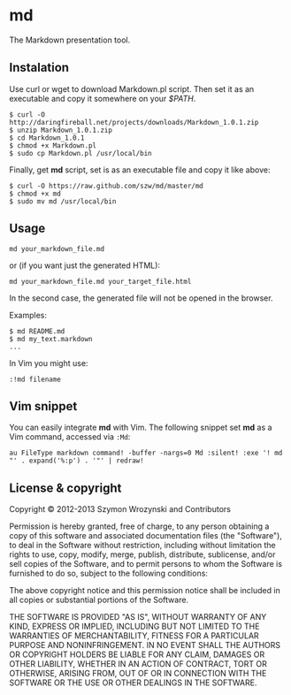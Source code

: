 md
==

The Markdown presentation tool.


Instalation
-----------

Use curl or wget to download Markdown.pl script.  Then set it as an executable
and copy it somewhere on your *$PATH*.

    $ curl -O http://daringfireball.net/projects/downloads/Markdown_1.0.1.zip
    $ unzip Markdown_1.0.1.zip
    $ cd Markdown_1.0.1
    $ chmod +x Markdown.pl
    $ sudo cp Markdown.pl /usr/local/bin

Finally, get **md** script, set is as an executable file and copy it like above:

    $ curl -O https://raw.github.com/szw/md/master/md
    $ chmod +x md
    $ sudo mv md /usr/local/bin


Usage
-----

    md your_markdown_file.md

or (if you want just the generated HTML):

    md your_markdown_file.md your_target_file.html

In the second case, the generated file will not be opened in the browser.

Examples:

    $ md README.md
    $ md my_text.markdown
    ...

In Vim you might use:

    :!md filename


Vim snippet
-----------

You can easily integrate **md** with Vim. The following snippet set **md** as
a Vim command, accessed via `:Md`:

    au FileType markdown command! -buffer -nargs=0 Md :silent! :exe '! md "' . expand('%:p') . '"' | redraw!


License & copyright
-------------------

Copyright &copy; 2012-2013 Szymon Wrozynski and Contributors

Permission is hereby granted, free of charge, to any person obtaining a copy of
this software and associated documentation files (the "Software"), to deal in
the Software without restriction, including without limitation the rights to
use, copy, modify, merge, publish, distribute, sublicense, and/or sell copies of
the Software, and to permit persons to whom the Software is furnished to do so,
subject to the following conditions:

The above copyright notice and this permission notice shall be included in all
copies or substantial portions of the Software.

THE SOFTWARE IS PROVIDED "AS IS", WITHOUT WARRANTY OF ANY KIND, EXPRESS OR
IMPLIED, INCLUDING BUT NOT LIMITED TO THE WARRANTIES OF MERCHANTABILITY, FITNESS
FOR A PARTICULAR PURPOSE AND NONINFRINGEMENT. IN NO EVENT SHALL THE AUTHORS OR
COPYRIGHT HOLDERS BE LIABLE FOR ANY CLAIM, DAMAGES OR OTHER LIABILITY, WHETHER
IN AN ACTION OF CONTRACT, TORT OR OTHERWISE, ARISING FROM, OUT OF OR IN
CONNECTION WITH THE SOFTWARE OR THE USE OR OTHER DEALINGS IN THE SOFTWARE.
